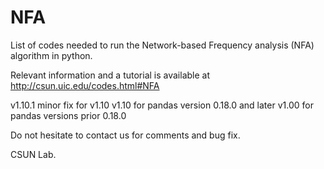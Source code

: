 # NFA

List of codes needed to run the Network-based Frequency analysis (NFA) algorithm in python.

Relevant information and a tutorial is available at http://csun.uic.edu/codes.html#NFA

v1.10.1 minor fix for v1.10
v1.10 for pandas version 0.18.0 and later
v1.00 for pandas versions prior 0.18.0

Do not hesitate to contact us for comments and bug fix.

CSUN Lab.
